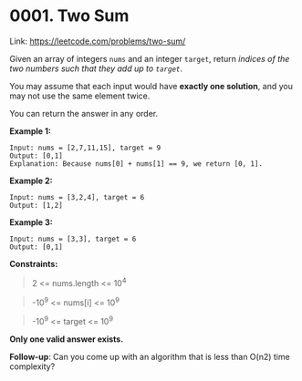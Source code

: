 # 0001. Two Sum

Link: https://leetcode.com/problems/two-sum/

Given an array of integers ```nums``` and an integer ```target```, return _indices of the two numbers such that they add up to ```target```_.

You may assume that each input would have __exactly one solution__, and you may not use the same element twice.

You can return the answer in any order.

 

__Example 1:__

```
Input: nums = [2,7,11,15], target = 9
Output: [0,1]
Explanation: Because nums[0] + nums[1] == 9, we return [0, 1].
```

__Example 2:__

```
Input: nums = [3,2,4], target = 6
Output: [1,2]
```

__Example 3:__

```
Input: nums = [3,3], target = 6
Output: [0,1]
 ```

__Constraints:__

> 2 <= nums.length <= 10<sup>4</sup>

> -10<sup>9</sup> <= nums[i] <= 10<sup>9</sup>

> -10<sup>9</sup> <= target <= 10<sup>9</sup>

__Only one valid answer exists.__
 

__Follow-up__: Can you come up with an algorithm that is less than O(n2) time complexity?